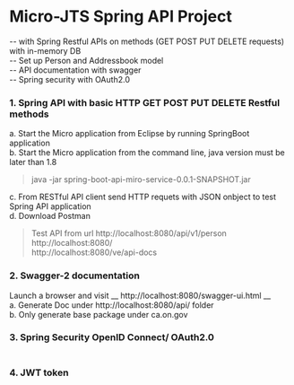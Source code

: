 # Micro-JTS Spring API Project 
-- with Spring Restful APIs on methods (GET POST PUT DELETE requests) with in-memory DB <br>
-- Set up Person and Addressbook model<br>
-- API documentation with swagger<br>
-- Spring security with OAuth2.0<br>


### 1. Spring API with basic HTTP GET POST PUT DELETE Restful methods
   a. Start the Micro application from Eclipse by running SpringBoot application <br>
   b. Start the Micro application from the command line, java version must be later than 1.8 <br>
> java -jar spring-boot-api-miro-service-0.0.1-SNAPSHOT.jar <br>

   c. From RESTful API client send HTTP requets with JSON onbject to test Spring API application <br>
   d. Download Postman <br>
>	Test API from url http://localhost:8080/api/v1/person <br>
		http://localhost:8080/ <br>
		http://localhost:8080/ve/api-docs<br> 

### 2. Swagger-2 documentation
   Launch a browser and visit  __ http://localhost:8080/swagger-ui.html __ <br>
   a. Generate Doc under http://localhost:8080/api/ folder <br>
   b. Only generate base package under ca.on.gov <br>

### 3. Spring Security OpenID Connect/ OAuth2.0 <br><br>

### 4. JWT token <br><br>
